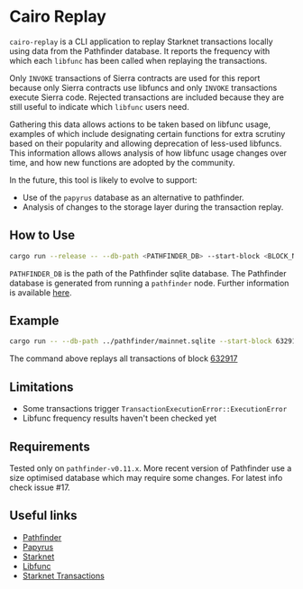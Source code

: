 # Cairo Replay

`cairo-replay` is a CLI application to replay Starknet transactions locally using
data from the Pathfinder database. It reports the frequency with which each `libfunc` has been
called when replaying the transactions.

Only `INVOKE` transactions of Sierra contracts are used for this report because
only Sierra contracts use libfuncs and only `INVOKE` transactions execute Sierra
code. Rejected transactions are included because they are still useful to indicate which `libfunc` users need.

Gathering this data allows actions to be taken based on libfunc usage,
examples of which include designating certain functions for extra
scrutiny based on their popularity and allowing deprecation of less-used
libfuncs. This information allows allows analysis of how libfunc usage
changes over time, and how new functions are adopted by the community.

In the future, this tool is likely to evolve to support:

- Use of the `papyrus` database as an alternative to pathfinder.
- Analysis of changes to the storage layer during the transaction replay.

## How to Use

```bash
cargo run --release -- --db-path <PATHFINDER_DB> --start-block <BLOCK_NUM> --end-block <BLOCK_NUM>
```

`PATHFINDER_DB` is the path of the Pathfinder sqlite database. The Pathfinder
database is generated from running a `pathfinder` node. Further information is
available
[here](https://github.com/eqlabs/pathfinder/tree/v0.11.6?tab=readme-ov-file#database-snapshots).

## Example

```bash
cargo run -- --db-path ../pathfinder/mainnet.sqlite --start-block 632917 --end-block 632917
```

The command above replays all transactions of block [632917](https://starkscan.co/block/632917#transactions)

## Limitations

- Some transactions trigger `TransactionExecutionError::ExecutionError`
- Libfunc frequency results haven't been checked yet

## Requirements

Tested only on `pathfinder-v0.11.x`. More recent version of Pathfinder use a
size optimised database which may require some changes. For latest info check issue #17.

## Useful links

- [Pathfinder](https://github.com/eqlabs/pathfinder)
- [Papyrus](https://github.com/starkware-libs/papyrus)
- [Starknet](https://docs.starknet.io/documentation/)
- [Libfunc](https://github.com/lambdaclass/cairo_native?tab=readme-ov-file#implemented-library-functions)
- [Starknet Transactions](https://docs.starknet.io/documentation/architecture_and_concepts/Network_Architecture/transactions/)
